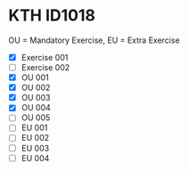 # KTH ID1018
OU = Mandatory Exercise, EU = Extra Exercise

- [x] Exercise 001
- [ ] Exercise 002
- [x] OU 001
- [x] OU 002
- [x] OU 003
- [x] OU 004
- [ ] OU 005
- [ ] EU 001
- [ ] EU 002
- [ ] EU 003
- [ ] EU 004